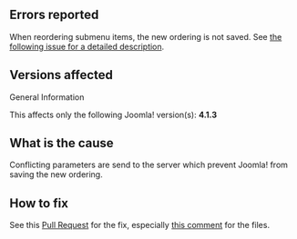 <!-- Filename: J4.x:Fix_%22Cannot_reorder_menu_entries%22 / Display title: Fix "Cannot reorder menu entries" -->

## Errors reported

When reordering submenu items, the new ordering is not saved. See
<a href="https://github.com/joomla/joomla-cms/issues/37778"
class="external text" target="_blank"
rel="nofollow noreferrer noopener">the following issue for a detailed
description</a>.

## Versions affected

General Information

This affects only the following Joomla! version(s): **4.1.3**

## What is the cause

Conflicting parameters are send to the server which prevent Joomla! from
saving the new ordering.

## How to fix

See this <a href="https://github.com/joomla/joomla-cms/pull/37781"
class="external text" target="_blank"
rel="nofollow noreferrer noopener">Pull Request</a> for the fix,
especially <a
href="https://github.com/joomla/joomla-cms/pull/37781#issuecomment-1124536569"
class="external text" target="_blank"
rel="nofollow noreferrer noopener">this comment</a> for the files.
